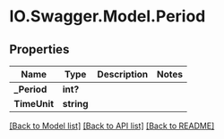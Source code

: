 # IO.Swagger.Model.Period
## Properties

Name | Type | Description | Notes
------------ | ------------- | ------------- | -------------
**_Period** | **int?** |  | 
**TimeUnit** | **string** |  | 

[[Back to Model list]](../README.md#documentation-for-models) [[Back to API list]](../README.md#documentation-for-api-endpoints) [[Back to README]](../README.md)

